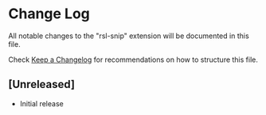 # Change Log

All notable changes to the "rsl-snip" extension will be documented in this file.

Check [Keep a Changelog](http://keepachangelog.com/) for recommendations on how to structure this file.

## [Unreleased]

- Initial release